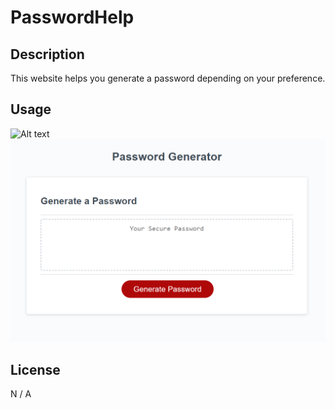 # PasswordHelp

## Description

This website helps you generate a password depending on your preference.

## Usage

![Alt text](../../OneDrive/Pictures/Password%20Gen.png)
![Alt text](Password%20Gen.png)
## License

N / A
